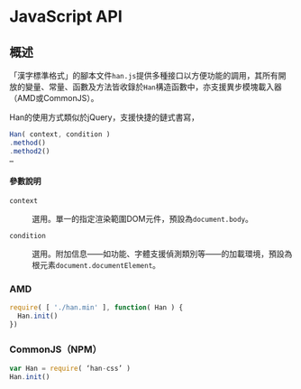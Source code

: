 
 <span lang='en'>JavaScript API</span>
========================================


 概述 <!-- #gaishu -->
------
「漢字標準格式」的腳本文件`han.js`提供多種接口以方便功能的調用，其所有開放的變量、常量、函數及方法皆收錄於`Han`構造函數中，亦支援異步模塊載入器（AMD或CommonJS）。

Han的使用方式類似於jQuery，支援快捷的鏈式書寫，

```javascript
Han( context, condition )
.method()
.method2()
…
```
<div class='info parameter'>

#### 參數說明
<dl>
<dt><code>context</code></dt>
<dd>

選用。單一的指定渲染範圍DOM元件，預設為`document.body`。
</dd>
<dt><code>condition</code></dt>
<dd>

選用。附加信息——如功能、字體支援偵測類別等——的加載環境，預設為根元素`document.documentElement`。
</dd>
</dl>
</div>

### AMD <!-- #amd -->
```javascript
require( [ './han.min' ], function( Han ) {
  Han.init()
})
```

### CommonJS（NPM） <!-- #commonjs -->
```javascript
var Han = require( ‘han-css’ )
Han.init()
```
